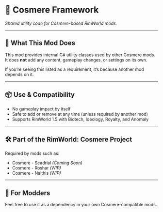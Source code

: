 # 🧱 Cosmere Framework

*Shared utility code for Cosmere-based RimWorld mods.*

---

## 🔧 What This Mod Does

This mod provides internal C# utility classes used by other Cosmere mods.  
It does **not** add any content, gameplay changes, or settings on its own.

If you’re seeing this listed as a requirement, it’s because another mod depends on it.

---

## 📦 Use & Compatibility

- No gameplay impact by itself
- Safe to add or remove at any time (unless required by another mod)
- Supports RimWorld 1.5 with Biotech, Ideology, Royalty, and Anomaly

---

## 🛠️ Part of the RimWorld: Cosmere Project

Required by mods such as:

- Cosmere - Scadrial *(Coming Soon)*
- Cosmere - Roshar *(WIP)*
- Cosmere - Nalthis *(WIP)*

---

## 🧪 For Modders

Feel free to use it as a dependency in your own Cosmere-compatible mods.

